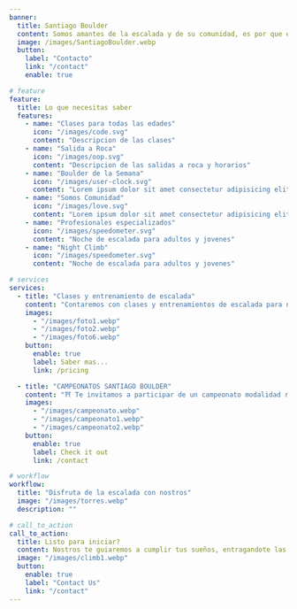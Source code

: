 ```yaml
---
banner:
  title: Santiago Boulder
  content: Somos amantes de la escalada y de su comunidad, es por que eso que pensamos en todo lo necesario para el progreso de esta hermosa disciplina, creando un espacio integral de atención ( kinesiología, optometria deportiva, psicología deportiva, masajes, yoga, nutrición).
  image: /images/SantiagoBoulder.webp
  button:
    label: "Contacto"
    link: "/contact"
    enable: true

# feature
feature:
  title: Lo que necesitas saber
  features:
    - name: "Clases para todas las edades"
      icon: "/images/code.svg"
      content: "Descripcion de las clases"
    - name: "Salida a Roca"
      icon: "/images/oop.svg"
      content: "Descripcion de las salidas a roca y horarios"
    - name: "Boulder de la Semana"
      icon: "/images/user-clock.svg"
      content: "Lorem ipsum dolor sit amet consectetur adipisicing elit quam nihil"
    - name: "Somos Comunidad"
      icon: "/images/love.svg"
      content: "Lorem ipsum dolor sit amet consectetur adipisicing elit quam nihil"
    - name: "Profesionales especializados"
      icon: "/images/speedometer.svg"
      content: "Noche de escalada para adultos y jovenes"
    - name: "Night Climb"
      icon: "/images/speedometer.svg"
      content: "Noche de escalada para adultos y jovenes"

# services
services:
  - title: "Clases y entrenamiento de escalada"
    content: "Contaremos con clases y entrenamientos de escalada para niños, niñas y adultos, contemplando diversas categorías ( principiante, avanzado/a y experto/a)"
    images:
      - "/images/foto1.webp"
      - "/images/foto2.webp"
      - "/images/foto6.webp"
    button:
      enable: true
      label: Saber mas...
      link: /pricing

  - title: "CAMPEONATOS SANTIAGO BOULDER"
    content: "⛩️ Te invitamos a participar de un campeonato modalidad ronda Americana el día domingo 28 de Julio ⛩️ Tendremos 2 categorías Novicio/Novicia: cinta Verde, Azul y Naranja (v0-v3) Avanzado/Avanzada: cinta Naranja, Rojo y Negra (v3-v6)"
    images:
      - "/images/campeonato.webp"
      - "/images/campeonato1.webp"
      - "/images/campeonato2.webp"
    button:
      enable: true
      label: Check it out
      link: /contact

# workflow
workflow:
  title: "Disfruta de la escalada con nostros"
  image: "/images/torres.webp"
  description: ""

# call_to_action
call_to_action:
  title: Listo para iniciar?
  content: Nostros te guiaremos a cumplir tus sueños, entragandote las herramientas en el mundo de la escalada
  image: "/images/climb1.webp"
  button:
    enable: true
    label: "Contact Us"
    link: "/contact"
---
```

